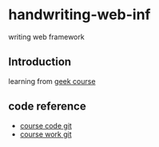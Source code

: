 # handwriting-web-inf

writing web framework

## Introduction

learning from [geek course](https://time.geekbang.org/column/intro/441)

## code reference

* [course code git](https://github.com/gohade/coredemo/)
* [course work git](https://github.com/gohade/hade)
